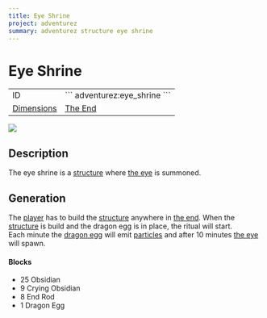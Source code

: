 ```yaml
---
title: Eye Shrine
project: adventurez
summary: adventurez structure eye shrine
---
```

# Eye Shrine
<div class="main_table">
<div class="left_main_table">
<table class="left_table">
    <tbody>
        <tr>
            <td class="first-column">ID</td>
            <td class="second-column">
            ```
            adventurez:eye_shrine
            ```
            </td>
        </tr>
        <tr id="linear-top">
            <td class="first-column"><a href="https://minecraft.wiki/w/Dimension" target="_blank">Dimensions</a></td>
            <td class="second-column"><a href="https://minecraft.wiki/w/The_End" target="_blank">The End</a></td>
        </tr>
    </tbody>
</table>
</div>
    <img src="/wiki/assets/adventurez/structures/eye_shrine.png" loading="lazy" class="right_img_table"/>
</div>

## Description
The eye shrine is a [structure](https://minecraft.wiki/w/Structure) where [the eye](/wiki/mods/AdventureZ/Entities/The_Eye) is summoned.

## Generation
The [player](https://minecraft.wiki/w/Player) has to build the [structure](https://minecraft.wiki/w/Structure) anywhere in [the end](https://minecraft.wiki/w/The_End).
When the [structure](https://minecraft.wiki/w/Structure) is build and the dragon egg is in place, the ritual will start.  
Each minute the [dragon egg](https://minecraft.wiki/w/Dragon_Egg) will emit [particles](https://minecraft.wiki/w/Particles) and after 10 minutes [the eye](/wiki/mods/AdventureZ/Entities/The_Eye) will spawn.

#### Blocks
- 25 Obsidian
- 9 Crying Obsidian
- 8 End Rod
- 1 Dragon Egg
